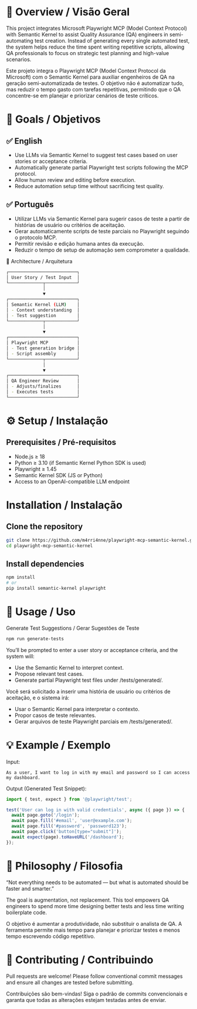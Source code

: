 # 📘 Overview / Visão Geral

This project integrates Microsoft Playwright MCP (Model Context Protocol) with Semantic Kernel to assist Quality Assurance (QA) engineers in semi-automating test creation.
Instead of generating every single automated test, the system helps reduce the time spent writing repetitive scripts, allowing QA professionals to focus on strategic test planning and high-value scenarios.

Este projeto integra o Playwright MCP (Model Context Protocol da Microsoft) com o Semantic Kernel para auxiliar engenheiros de QA na geração semi-automatizada de testes.
O objetivo não é automatizar tudo, mas reduzir o tempo gasto com tarefas repetitivas, permitindo que o QA concentre-se em planejar e priorizar cenários de teste críticos.

# 🎯 Goals / Objetivos

## ✅ English

- Use LLMs via Semantic Kernel to suggest test cases based on user stories or acceptance criteria.
- Automatically generate partial Playwright test scripts following the MCP protocol.
- Allow human review and editing before execution.
- Reduce automation setup time without sacrificing test quality.

## ✅ Português

- Utilizar LLMs via Semantic Kernel para sugerir casos de teste a partir de histórias de usuário ou critérios de aceitação.
- Gerar automaticamente scripts de teste parciais no Playwright seguindo o protocolo MCP.
- Permitir revisão e edição humana antes da execução.
- Reduzir o tempo de setup de automação sem comprometer a qualidade.

🧩 Architecture / Arquitetura
```bash
┌──────────────────────────┐
│ User Story / Test Input  │
└─────────────┬────────────┘
              │
              ▼
┌──────────────────────────┐
│ Semantic Kernel (LLM)    │
│ - Context understanding  │
│ - Test suggestion        │
└─────────────┬────────────┘
              │
              ▼
┌──────────────────────────┐
│ Playwright MCP           │
│ - Test generation bridge │
│ - Script assembly        │
└─────────────┬────────────┘
              │
              ▼
┌──────────────────────────┐
│ QA Engineer Review       │
│ - Adjusts/finalizes      │
│ - Executes tests         │
└──────────────────────────┘
```

# ⚙️ Setup / Instalação

## Prerequisites / Pré-requisitos

- Node.js ≥ 18
- Python ≥ 3.10 (if Semantic Kernel Python SDK is used)
- Playwright ≥ 1.45
- Semantic Kernel SDK (JS or Python)
- Access to an OpenAI-compatible LLM endpoint

# Installation / Instalação
## Clone the repository

```bash
git clone https://github.com/m4rri4nne/playwright-mcp-semantic-kernel.git
cd playwright-mcp-semantic-kernel
```

## Install dependencies

```bash
npm install
# or
pip install semantic-kernel playwright
```

# 🚀 Usage / Uso
Generate Test Suggestions / Gerar Sugestões de Teste

```bash
npm run generate-tests
```

You’ll be prompted to enter a user story or acceptance criteria, and the system will:
- Use the Semantic Kernel to interpret context.
- Propose relevant test cases.
- Generate partial Playwright test files under /tests/generated/.

Você será solicitado a inserir uma história de usuário ou critérios de aceitação, e o sistema irá:
- Usar o Semantic Kernel para interpretar o contexto.
- Propor casos de teste relevantes.
- Gerar arquivos de teste Playwright parciais em /tests/generated/.

# 💡 Example / Exemplo

Input:

```
As a user, I want to log in with my email and password so I can access my dashboard.
```

Output (Generated Test Snippet):
```typescript
import { test, expect } from '@playwright/test';

test('User can log in with valid credentials', async ({ page }) => {
  await page.goto('/login');
  await page.fill('#email', 'user@example.com');
  await page.fill('#password', 'password123');
  await page.click('button[type="submit"]');
  await expect(page).toHaveURL('/dashboard');
});
```

# 🧠 Philosophy / Filosofia

“Not everything needs to be automated — but what is automated should be faster and smarter.”

The goal is augmentation, not replacement.
This tool empowers QA engineers to spend more time designing better tests and less time writing boilerplate code.

O objetivo é aumentar a produtividade, não substituir o analista de QA.
A ferramenta permite mais tempo para planejar e priorizar testes e menos tempo escrevendo código repetitivo.

# 🤝 Contributing / Contribuindo

Pull requests are welcome!
Please follow conventional commit messages and ensure all changes are tested before submitting.

Contribuições são bem-vindas!
Siga o padrão de commits convencionais e garanta que todas as alterações estejam testadas antes de enviar.
